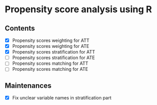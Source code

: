 # Propensity score analysis using R

## Contents
- [x] Propensity scores weighting for ATT
- [x] Propensity scores weighting for ATE
- [x] Propensity scores stratification for ATT
- [ ] Propensity scores stratification for ATE
- [ ] Propensity scores matching for ATT
- [ ] Propensity scores matching for ATE

## Maintenances
- [x] Fix unclear variable names in stratification part
